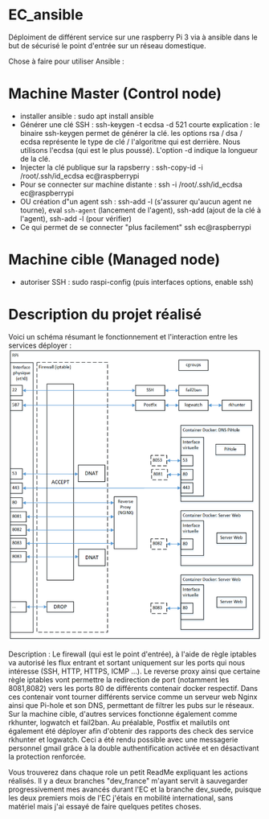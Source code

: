 # EC_ansible
Déploiment de différent service sur une raspberry Pi 3 via à ansible dans le but de sécurisé le point d'entrée sur un réseau domestique.

Chose à faire pour utiliser Ansible : 
# Machine Master (Control node)
- installer ansible : sudo apt install ansible
- Générer une clé SSH : ssh-keygen -t ecdsa -d 521
  courte explication : le binaire ssh-keygen permet de générer la clé. les options rsa / dsa / ecdsa représente le type de clé / l'algoritme qui est derrière. Nous utilisons l'ecdsa (qui est le plus poussé). L'option -d indique la longueur de la clé.
- Injecter la clé publique sur la rapsberry : ssh-copy-id -i /root/.ssh/id_ecdsa ec@raspberrypi
- Pour se connecter sur machine distante : ssh -i /root/.ssh/id_ecdsa ec@raspberrypi
- OU création d"un agent ssh : ssh-add -l (s'assurer qu'aucun agent ne tourne), eval `ssh-agent` (lancement de l'agent), ssh-add (ajout de la clé à l'agent), ssh-add -l (pour vérifier)
- Ce qui permet de se connecter "plus facilement" ssh ec@raspberrypi

# Machine cible (Managed node)
- autoriser SSH : sudo raspi-config (puis interfaces options, enable ssh)

# Description du projet réalisé
Voici un schéma résumant le fonctionnement et l'interaction entre les services déployer : 
![alt text](https://github.com/ldubois59000/EC_ansible/blob/main/image.png?raw=true)

Description : 
Le firewall (qui est le point d'entrée), à l'aide de règle iptables va autorisé les flux entrant et sortant uniquement sur les ports qui nous intéresse (SSH, HTTP, HTTPS, ICMP ...). 
Le reverse proxy ainsi que certaine règle iptables vont permettre la redirection de port (notamment les 8081,8082) vers les ports 80 de différents contenair docker respectif. 
Dans ces contenair vont tourner différents service comme un serveur web Nginx ainsi que Pi-hole et son DNS, permettant de filtrer les pubs sur le réseaux. 
Sur la machine cible, d'autres services fonctionne également comme rkhunter, logwatch et fail2ban. Au préalable, Postfix et mailutils ont également été déployer afin d'obtenir des 
rapports des check des service rkhunter et logwatch. Ceci a été rendu possible avec une messagerie personnel gmail grâce à la double authentification activée et en désactivant la protection renforcée.

Vous trouverez dans chaque role un petit ReadMe expliquant les actions réalisés. 
Il y a deux branches "dev_france" m'ayant servit à sauvegarder progressivement mes avancés durant l'EC et la branche dev_suede, puisque les deux premiers mois de l'EC j'étais en mobilité international, 
sans matériel mais j'ai essayé de faire quelques petites choses. 

